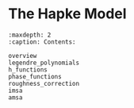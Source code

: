 # The Hapke Model

```{toctree}
:maxdepth: 2
:caption: Contents:

overview
legendre_polynomials
h_functions
phase_functions
roughness_correction
imsa
amsa
```
